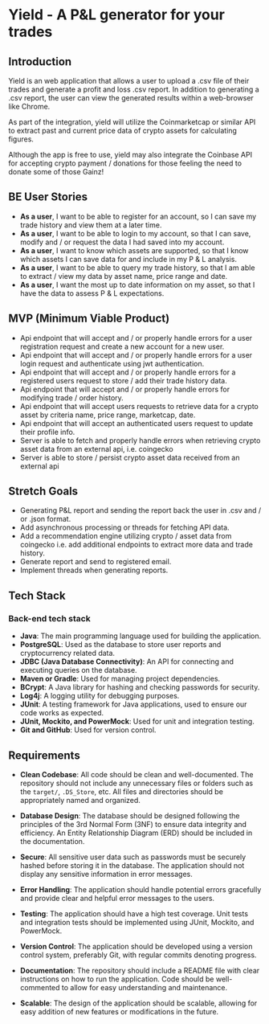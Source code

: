 # Yield - A P&L generator for your trades

## Introduction

Yield is an web application that allows a user to upload a .csv file of their trades and generate a profit and loss .csv report. In addition to generating a
.csv report, the user can view the generated results within a web-browser like Chrome.

As part of the integration, yield will utilize the Coinmarketcap or similar API to extract past and current price data of crypto assets for calculating figures.

Although the app is free to use, yield may also integrate the Coinbase API for accepting crypto payment / donations for those feeling the need to donate some of
those Gainz!

## BE User Stories

- **As a user**, I want to be able to register for an account, so I can save my trade history and view them at a later time.
- **As a user**, I want to be able to login to my account, so that I can save, modify and / or request the data I had saved into my account.
- **As a user**, I want to know which assets are supported, so that I know which assets I can save data for and include in my P & L analysis.
- **As a user**, I want to be able to query my trade history, so that I am able to extract / view my data by asset name, price range and date.
- **As a user**, I want the most up to date information on my asset, so that I have the data to assess P & L expectations.

## MVP (Minimum Viable Product)

- Api endpoint that will accept and / or properly handle errors for a user registration request and create a new account for a new user.
- Api endpoint that will accept and / or properly handle errors for a user login request and authenticate using jwt authentication.
- Api endpoint that will accept and / or properly handle errors for a registered users request to store / add their trade history data.
- Api endpoint that will accept and / or properly handle errors for modifying trade / order history.
- Api endpoint that will accept users requests to retrieve data for a crypto asset by criteria name, price range, marketcap, date.
- Api endpoint that will accept an authenticated users request to update their profile info.
- Server is able to fetch and properly handle errors when retrieving crypto asset data from an external api, i.e. coingecko
- Server is able to store / persist crypto asset data received from an external api

## Stretch Goals

- Generating P&L report and sending the report back the user in .csv and / or .json format.
- Add asynchronous processing or threads for fetching API data.
- Add a recommendation engine utilizing crypto / asset data from coingecko i.e. add additional endpoints to extract more data and trade history.
- Generate report and send to registered email.
- Implement threads when generating reports.

## Tech Stack

### **Back-end tech stack**

- **Java**: The main programming language used for building the application.
- **PostgreSQL**: Used as the database to store user reports and cryptocurrency related data.
- **JDBC (Java Database Connectivity)**: An API for connecting and executing queries on the database.
- **Maven or Gradle**: Used for managing project dependencies.
- **BCrypt**: A Java library for hashing and checking passwords for security.
- **Log4j**: A logging utility for debugging purposes.
- **JUnit**: A testing framework for Java applications, used to ensure our code works as expected.
- **JUnit, Mockito, and PowerMock**: Used for unit and integration testing.
- **Git and GitHub**: Used for version control.

## Requirements

- **Clean Codebase**: All code should be clean and well-documented. The repository should not include any unnecessary files or folders such as the `target/`,
  `.DS_Store`, etc. All files and directories should be appropriately named and organized.

- **Database Design**: The database should be designed following the principles of the 3rd Normal Form (3NF) to ensure data integrity and efficiency. An Entity
  Relationship Diagram (ERD) should be included in the documentation.

- **Secure**: All sensitive user data such as passwords must be securely hashed before storing it in the database. The application should not display any
  sensitive information in error messages.

- **Error Handling**: The application should handle potential errors gracefully and provide clear and helpful error messages to the users.

- **Testing**: The application should have a high test coverage. Unit tests and integration tests should be implemented using JUnit, Mockito, and PowerMock.

- **Version Control**: The application should be developed using a version control system, preferably Git, with regular commits denoting progress.

- **Documentation**: The repository should include a README file with clear instructions on how to run the application. Code should be well-commented to allow
  for easy understanding and maintenance.

- **Scalable**: The design of the application should be scalable, allowing for easy addition of new features or modifications in the future.
